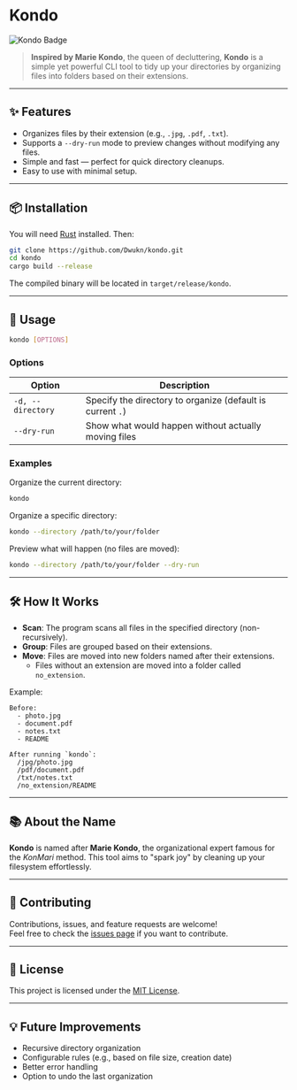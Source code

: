 # Kondo
![Kondo Badge](https://img.shields.io/badge/Clean%20Up%20Your%20Files-Spark%20Joy-ffc0cb?style=for-the-badge&logo=spring&logoColor=white)


> **Inspired by Marie Kondo**, the queen of decluttering, **Kondo** is a simple yet powerful CLI tool to tidy up your directories by organizing files into folders based on their extensions.

---

## ✨ Features

- Organizes files by their extension (e.g., `.jpg`, `.pdf`, `.txt`).
- Supports a `--dry-run` mode to preview changes without modifying any files.
- Simple and fast — perfect for quick directory cleanups.
- Easy to use with minimal setup.

---

## 📦 Installation

You will need [Rust](https://www.rust-lang.org/tools/install) installed. Then:

```bash
git clone https://github.com/Dwukn/kondo.git
cd kondo
cargo build --release
```

The compiled binary will be located in `target/release/kondo`.

---

## 🚀 Usage

```bash
kondo [OPTIONS]
```

### Options

| Option           | Description                                                 |
|------------------|-------------------------------------------------------------|
| `-d, --directory` | Specify the directory to organize (default is current `.`) |
| `--dry-run`       | Show what would happen without actually moving files       |

### Examples

Organize the current directory:

```bash
kondo
```

Organize a specific directory:

```bash
kondo --directory /path/to/your/folder
```

Preview what will happen (no files are moved):

```bash
kondo --directory /path/to/your/folder --dry-run
```

---

## 🛠 How It Works

- **Scan**: The program scans all files in the specified directory (non-recursively).
- **Group**: Files are grouped based on their extensions.
- **Move**: Files are moved into new folders named after their extensions.
  - Files without an extension are moved into a folder called `no_extension`.

Example:

```
Before:
  - photo.jpg
  - document.pdf
  - notes.txt
  - README

After running `kondo`:
  /jpg/photo.jpg
  /pdf/document.pdf
  /txt/notes.txt
  /no_extension/README
```

---

## 📚 About the Name

**Kondo** is named after **Marie Kondo**, the organizational expert famous for the *KonMari* method. This tool aims to "spark joy" by cleaning up your filesystem effortlessly.

---

## 🤝 Contributing

Contributions, issues, and feature requests are welcome!  
Feel free to check the [issues page](https://github.com/your-username/kondo/issues) if you want to contribute.

---

## 📄 License

This project is licensed under the [MIT License](LICENSE).

---

## 💡 Future Improvements

- Recursive directory organization
- Configurable rules (e.g., based on file size, creation date)
- Better error handling
- Option to undo the last organization
